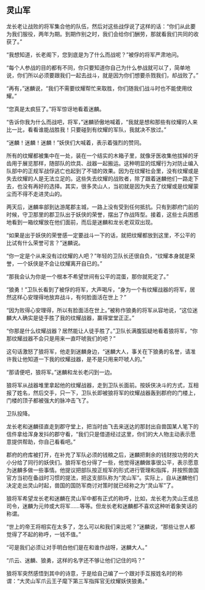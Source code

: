 ## 灵山军

龙长老让战败的将军集合他的队伍，然后对这些战俘说了这样的话：“你们从此要为我们服役，两年为期。到期作别之时，我们会给你们酬劳，那就看我们共同的收获了。”

“我想知道，长老阁下，您到底是为了什么而战呢？”被俘的将军严肃地问。

“每个人参战的目的都有不同，你只要知道你自己为什么参战就可以了，简单地说，你们所以必须要跟我们一起去战斗，就是因为你们想要杀戮我们，却战败了。”

“再有，”迷麟说，“我们不需要纹耀帮忙来取胜，你们随我们战斗时也不能使用纹耀。”

“您真是太疯狂了。”将军惊讶地看着迷麟。

“告诉你我为什么而战吧，将军，”迷麟骄傲地喊着，“我就是想和那些有纹耀的人来比一比，看看谁能战胜我！只要碰到有纹耀的军队，我就决不放过。”

“迷麟！迷麟！迷麟！”妖侠们大喊着，表示着强烈的赞同。

所有的纹耀都被集中在一处，装在一个结实的木箱子里，就像牙医收集他拔掉的牙齿用于展览那样，随部队的炊具、战器一起搬运。这种明显的炫耀行为对防止编入队部中的正规军战俘逃亡也起到了不错的效果。因为在纹耀社会里，没有纹耀或是失去纹耀的人是无法立足的。这些失去纹耀的战败者，除了跟着迷麟他们一路走下去，也没有再好的选择。其实，很多灵山人，当初就是因为失去了纹耀或是纹耀蒙尘而不得不走进灵山的。

两天后，迷麟率部到达游尾郡主城，一路上没有受到任何抵抗。只有到郡府门前的时候，守卫那里的郡卫队出于妖侠的荣誉，摆出了作战阵型。接着，这些士兵困惑地看到一箱纹耀放在他们面前，而后是迷麟和龙长老双双出现。

“如果是出于妖侠的荣誉感一定要战斗一下的话，就把纹耀都放到这里，不公平的比试有什么荣誉可言？”迷麟说。

“你一定是个从来没有过纹耀的人吧？”年轻的卫队长还很自负，“纹耀本身就是荣誉，一个妖侠是不会让纹耀离开自已的。”

“那我会认为你是一个根本不希望世间有公平的混蛋，那你就死定了。”

“狼勇！”卫队长看到了被俘的将军，大声喝斥，“身为一个有纹耀战器的将军，居然这样心安理得地放弃战斗，有何脸面活在世上？”

“因为败得心安理得，所以有脸面活在世上。”被称作狼勇的将军从容地说，“这位迷麟大人确实是徒手胜了我的纹耀战器，赢得堂堂正正。”

“你那是什么纹耀战器？居然能让人徒手胜了。”卫队长满腹狐疑地看着狼将军，“你那纹耀战器不会只是用来一直吓唬我们的吧？”

这句话激怒了狼将军，他走到迷麟身边，“迷麟大人，事关在下狼勇的名誉，请准许我让他知道一下我的纹耀战器，是不是只用来吓唬人的。”

“那请便吧，狼将军。”迷麟和龙长老闪到一边。

狼将军从战器堆里拿起他的纹耀战器，走到卫队长面前。按妖侠决斗的方式，互相报了姓名，然后交手，只一下，卫队长即被狼将军的纹耀战器轰到郡府的门楼上，门楼的顶子都被强大的脉冲击飞了。

卫队投降。

龙长老和迷麟径直走到郡守堂上，把当时由飞去来送达的那封出自兽国某人笔下的信件拿给浑身发抖的郡守看，“我们只是借道经过这里，你们的大人物主动表示愿意提供帮助，你自己看看吧。”

郡府的府库被打开，在补充了军队必须的钱粮之后，迷麟把剩余的钱财按功劳的大小分给了同行的妖侠们。狼将军也分得了一些，他觉得迷麟做事很公平，表示愿意为迷麟多做一些事情。他提议把部队按正规军的形式进行管理和指挥，并按照兽国官方当初在备战时习惯的提法，把这支部队称为“灵山军”。实际上，自从迷麟他们决定走出灵山时起，兽国的国防军商讨对策时就已经称之为“灵山军”了。

狼将军希望龙长老和迷麟在灵山军中都有正式的称呼，比如，龙长老为灵山王或总司令，迷麟为元帅或大将军……等等。但龙长老和迷麟都不喜欢这种听着象笑话的称谓。

“世上的帝王将相实在太多了，怎么可以和我们来比呢？”迷麟说，“那些让世人都觉得了不起的称呼，一钱不值。”

“可是我们必须让对手明白他们是在和谁作战呀，迷麟大人。”

“爪云、迷麟、狼勇，这样的名字还不够让他们记住的吗？”

狼将军突然感悟到其中的诗意，于是给自己编了一个跟对手互报姓名时的称谓：“大灵山军爪云王子麾下第三军指挥官无纹耀妖侠狼勇。”

